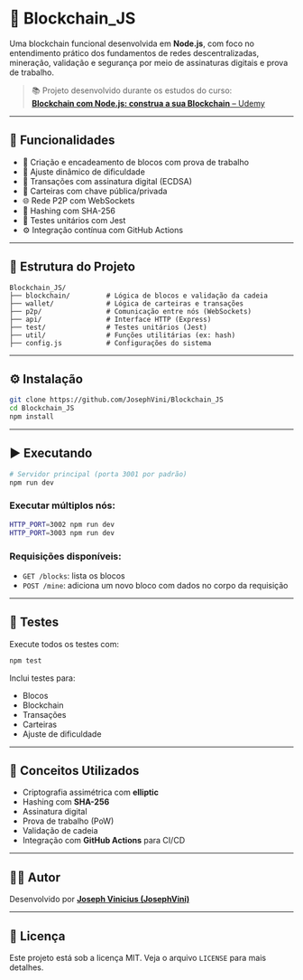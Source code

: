 # 🧱 Blockchain_JS

Uma blockchain funcional desenvolvida em **Node.js**, com foco no entendimento prático dos fundamentos de redes descentralizadas, mineração, validação e segurança por meio de assinaturas digitais e prova de trabalho.

> 📚 Projeto desenvolvido durante os estudos do curso:  
> [**Blockchain com Node.js: construa a sua Blockchain** – Udemy](https://www.udemy.com/course/blockchain-com-nodejs-contrua-a-sua-blockchain/learn/lecture/29976562#overview)

---

## 🚀 Funcionalidades

- 🔗 Criação e encadeamento de blocos com prova de trabalho
- 🧮 Ajuste dinâmico de dificuldade
- 🧾 Transações com assinatura digital (ECDSA)
- 👛 Carteiras com chave pública/privada
- 🌐 Rede P2P com WebSockets
- 🔐 Hashing com SHA-256
- 🧪 Testes unitários com Jest
- ⚙️ Integração contínua com GitHub Actions

---

## 📁 Estrutura do Projeto

```
Blockchain_JS/
├── blockchain/         # Lógica de blocos e validação da cadeia
├── wallet/             # Lógica de carteiras e transações
├── p2p/                # Comunicação entre nós (WebSockets)
├── api/                # Interface HTTP (Express)
├── test/               # Testes unitários (Jest)
├── util/               # Funções utilitárias (ex: hash)
├── config.js           # Configurações do sistema
```

---

## ⚙️ Instalação

```bash
git clone https://github.com/JosephVini/Blockchain_JS
cd Blockchain_JS
npm install
```

---

## ▶️ Executando

```bash
# Servidor principal (porta 3001 por padrão)
npm run dev
```

### Executar múltiplos nós:
```bash
HTTP_PORT=3002 npm run dev
HTTP_PORT=3003 npm run dev
```

### Requisições disponíveis:
- `GET /blocks`: lista os blocos
- `POST /mine`: adiciona um novo bloco com dados no corpo da requisição

---

## 🧪 Testes

Execute todos os testes com:

```bash
npm test
```

Inclui testes para:
- Blocos
- Blockchain
- Transações
- Carteiras
- Ajuste de dificuldade

---

## 🧠 Conceitos Utilizados

- Criptografia assimétrica com **elliptic**
- Hashing com **SHA-256**
- Assinatura digital
- Prova de trabalho (PoW)
- Validação de cadeia
- Integração com **GitHub Actions** para CI/CD

---

## 🙋‍♂️ Autor

Desenvolvido por [**Joseph Vinicius (JosephVini)**](https://github.com/JosephVini)

---

## 📜 Licença

Este projeto está sob a licença MIT. Veja o arquivo `LICENSE` para mais detalhes.
